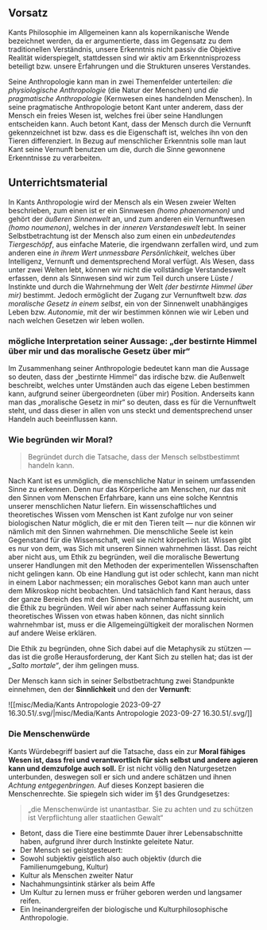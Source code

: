 ## Vorsatz

Kants Philosophie im Allgemeinen kann als kopernikanische Wende bezeichnet werden, da er argumentierte, dass im Gegensatz zu dem traditionellen Verständnis, unsere Erkenntnis nicht passiv die Objektive Realität widerspiegelt, stattdessen sind wir aktiv am Erkenntnisprozess beteiligt bzw. unsere Erfahrungen und die Strukturen unseres Verstandes.

Seine Anthropologie kann man in zwei Themenfelder unterteilen: *die physiologische Anthropologie* (die Natur der Menschen) und *die pragmatische Anthropologie* (Kernwesen eines handelnden Menschen).
In seine pragmatische Anthropologie betont Kant unter anderem, dass der Mensch ein freies Wesen ist, welches frei über seine Handlungen entscheiden kann. Auch betont Kant, dass der Mensch durch die Vernunft gekennzeichnet ist bzw. dass es die Eigenschaft ist, welches ihn von den Tieren differenziert. In Bezug auf menschlicher Erkenntnis solle man laut Kant seine Vernunft benutzen um die, durch die Sinne gewonnene Erkenntnisse zu verarbeiten.

## Unterrichtsmaterial

In Kants Anthropologie wird der Mensch als ein Wesen zweier Welten beschrieben, zum einen ist er ein Sinnwesen *(homo phaenomenon)* und gehört der *äußeren Sinnenwelt* an, und zum anderen ein Vernunftwesen *(homo noumenon)*, welches in der *inneren Verstandeswelt* lebt. In seiner Selbstbetrachtung ist der Mensch also zum einen ein *unbedeutendes Tiergeschöpf*, aus einfache Materie, die irgendwann zerfallen wird, und zum anderen eine *in ihrem Wert unmessbare Persönlichkeit*, welches über Intelligenz, Vernunft und dementsprechend Moral verfügt. 
Als Wesen, dass unter zwei Welten lebt, können wir nicht die vollständige Verstandeswelt erfassen, denn als Sinnwesen sind wir zum Teil durch unsere Lüste / Instinkte  und durch die Wahrnehmung der Welt *(der bestirnte Himmel über mir)* bestimmt. Jedoch ermöglicht der Zugang zur Vernunftwelt bzw. *das moralische Gesetz in einem selbst*, ein von der Sinnenwelt unabhängiges Leben bzw. *Autonomie*, mit der wir bestimmen können wie wir Leben und nach welchen Gesetzen wir leben wollen. 

### mögliche Interpretation seiner Aussage: „der bestirnte Himmel über mir und das moralische Gesetz über mir“

Im Zusammenhang seiner Anthropologie bedeutet kann man die Aussage so deuten, dass der „bestirnte Himmel“ das irdische bzw. die Außenwelt beschreibt, welches unter Umständen auch das eigene Leben bestimmen kann, aufgrund seiner übergeordneten (über mir) Position. Anderseits kann man das „moralische Gesetz in mir“ so deuten, dass es für die Vernunftwelt steht, und dass dieser in allen von uns steckt und dementsprechend unser Handeln auch beeinflussen kann. 


### Wie begründen wir Moral?

> Begründet durch die Tatsache, dass der Mensch selbstbestimmt handeln kann.

Nach Kant ist es unmöglich, die menschliche Natur in seinem umfassenden Sinne zu erkennen. Denn nur das Körperliche am Menschen, nur das mit den Sinnen vom Menschen Erfahrbare, kann uns eine solche Kenntnis unserer menschlichen Natur liefern. 
Ein wissenschaftliches und theoretisches Wissen vom Menschen ist Kant zufolge nur von seiner biologischen Natur möglich, die er mit den Tieren teilt — nur die können wir nämlich mit den Sinnen wahrnehmen. 
Die menschliche Seele ist kein Gegenstand für die Wissenschaft, weil sie nicht körperlich ist. Wissen gibt es nur von dem, was Sich mit unseren Sinnen wahrnehmen lässt. Das reicht aber nicht aus, um Ethik zu begründen, weil die moralische Bewertung unserer Handlungen mit den Methoden der experimentellen Wissenschaften nicht gelingen kann. 
Ob eine Handlung gut ist oder schlecht, kann man nicht in einem Labor nachmessen; ein moralisches Gebot kann man auch unter dem Mikroskop nicht beobachten. 
Und tatsächlich fand Kant heraus, dass der ganze Bereich des mit den Sinnen wahrnehmbaren nicht ausreicht, um die Ethik zu begründen. Weil wir aber nach seiner Auffassung kein theoretisches Wissen von etwas haben können, das nicht sinnlich wahrnehmbar ist, muss er die Allgemeingültigkeit der moralischen Normen auf andere Weise erklären.

Die Ethik zu begründen, ohne Sich dabei auf die Metaphysik zu stützen — das ist die große Herausforderung, der Kant Sich zu stellen hat; das ist der *„Salto mortale“*, der ihm gelingen muss.

Der Mensch kann sich in seiner Selbstbetrachtung zwei Standpunkte einnehmen, den der **Sinnlichkeit** und den der **Vernunft**:

![[misc/Media/Kants Antropologie 2023-09-27 16.30.51/\.svg/|misc/Media/Kants Antropologie 2023-09-27 16.30.51/\.svg/]]

### Die Menschenwürde

Kants Würdebegriff basiert auf die Tatsache, dass ein zur **Moral fähiges Wesen ist, dass frei und verantwortlich für sich selbst und andere agieren kann und demzufolge auch soll.** Er ist nicht völlig den Naturgesetzen unterbunden, deswegen soll er sich und andere schätzen und ihnen *Achtung entgegenbringen.*
Auf dieses Konzept basieren die Menschenrechte. Sie spiegeln sich wider im §1 des Grundgesetzes: 
> „die Menschenwürde ist unantastbar. Sie zu achten und zu schützen ist Verpflichtung aller staatlichen Gewalt“


- Betont, dass die Tiere eine bestimmte Dauer ihrer Lebensabschnitte haben, aufgrund ihrer durch Instinkte geleitete Natur.
- Der Mensch sei geistgesteuert:
- Sowohl subjektiv geistlich also auch objektiv (durch die Familienumgebung, Kultur)
- Kultur als Menschen zweiter Natur
- Nachahmungsintink stärker als beim Affe
- Um Kultur zu lernen muss er früher geboren werden und langsamer reifen.
- Ein Ineinandergreifen der biologische und Kulturphilosophische Anthropologie.
